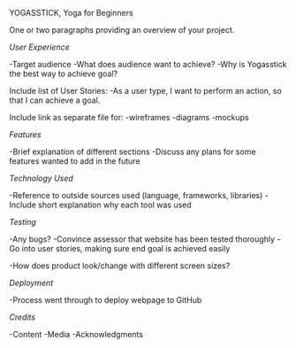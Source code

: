YOGASSTICK, Yoga for Beginners

One or two paragraphs providing an overview of your project.

*User Experience*

-Target audience
-What does audience want to achieve?
-Why is Yogasstick the best way to achieve goal?

Include list of User Stories:
-As a user type, I want to perform an action, so that I can achieve a goal.

Include link as separate file for:
-wireframes
-diagrams
-mockups

*Features*

-Brief explanation of different sections
-Discuss any plans for some features wanted to add in the future

*Technology Used*

-Reference to outside sources used (language, frameworks, libraries)
-Include short explanation why each tool was used

*Testing*

-Any bugs?
-Convince assessor that website has been tested thoroughly
-Go into user stories, making sure end goal is achieved easily

-How does product look/change with different screen sizes?

*Deployment*

-Process went through to deploy webpage to GitHub

*Credits*

-Content
-Media
-Acknowledgments
